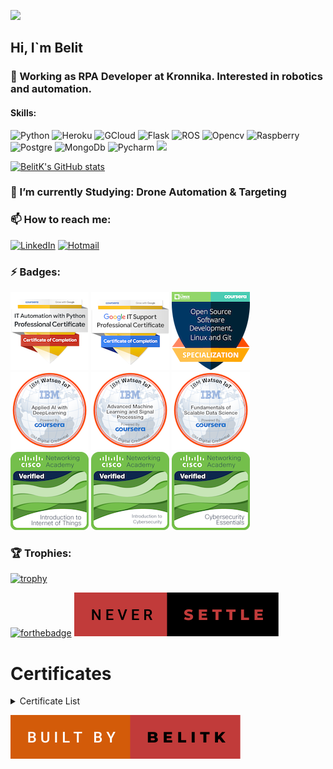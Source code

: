 ![](https://komarev.com/ghpvc/?username=belitk&color=grey)

## Hi, I`m Belit

### 💼 Working as RPA Developer at Kronnika. Interested in robotics and automation. 

#### Skills:
![Python](https://img.shields.io/badge/Python-purple?style=for-the-badge&logo=python&logoColor=FFFF00) ![Heroku](https://img.shields.io/badge/Heroku-430098?style=for-the-badge&logo=heroku&logoColor=white)  ![GCloud](https://img.shields.io/badge/Google_Cloud-4285D4?style=for-the-badge&logo=google-cloud&logoColor=white)    ![Flask](https://img.shields.io/badge/Flask-092E20?style=for-the-badge&logo=flask&logoColor=white)  ![ROS](https://img.shields.io/badge/ROS-000000?style=for-the-badge&logo=Ros&logoColor=Black)  ![Opencv](https://img.shields.io/badge/-Opencv-555555?style=for-the-badge&logo=opencv&logoColor=000000&textColor=yellow)  ![Raspberry](https://img.shields.io/badge/-Raspberry%20Pi-C51A4A?style=for-the-badge&logo=Raspberry-Pi)  ![Postgre](https://img.shields.io/badge/PostgreSQL-d97d97?style=for-the-badge&logo=postgresql&logoColor=purple)  ![MongoDb](https://img.shields.io/badge/MongoDB-4EA94B?style=for-the-badge&logo=mongodb&logoColor=white) ![Pycharm](https://img.shields.io/badge/Pycharm-111111?style=for-the-badge&logo=Pycharm&logoColor=white) ![](https://img.shields.io/badge/Pycharm-111111?style=for-the-badge&logo=Pycharm&logoColor=white)

[![BelitK's GitHub stats](https://github-readme-stats.vercel.app/api?username=belitk&show_icons=true&theme=nightowl)](https://github.com/anuraghazra/github-readme-stats)



### 🌱 I’m currently Studying: Drone Automation & Targeting
### 📫 How to reach me:

[![LinkedIn](https://img.shields.io/badge/LinkedIn-0077B5?style=for-the-badge&logo=linkedin&logoColor=white
)](https://www.linkedin.com/in/belit-k/)
[![Hotmail](https://img.shields.io/badge/Gmail-99001A?style=for-the-badge&logo=Gmail&logoColor=white
)](mailto:belitberdelk@gmail.com)

### ⚡ Badges:

[![Google it automation certificate](certificates/google-it-automation-professional-certificate.png)](https://www.youracclaim.com/badges/bbe95a27-287b-401f-a145-e74458dda89b/public_url) [![Google it support certificate](certificates/google-it-support-professional-certificate.png)](https://www.youracclaim.com/badges/32c76830-02e2-4de0-be9a-6d9576fd30a9/public_url) [![linux open source badge](certificates/open-source-software-development-linux-and-git-specialization.png)](https://www.youracclaim.com/badges/0eb80a7d-aaa5-40d1-b46d-1fc8f6eb8e2d/public_url) [![IBM applied ai](certificates/applied-ai-with-deeplearning.png)](https://www.youracclaim.com/badges/94a0f774-310a-4909-bd8f-282f5cc0c6a0/public_url) [![IBM ml and signal processing](certificates/advanced-machine-learning-and-signal-processing.png)](https://www.youracclaim.com/badges/2d9ddb4f-bd92-441e-88f4-7492a9649eba/public_url) [![IBM scalable data](certificates/fundamentals-of-scalable-data-science.png)](https://www.youracclaim.com/badges/b27fbbe0-8829-4a67-808a-b7ca6edc4f9c/public_url) [![CISCO Introduction to IoT](certificates/introduction-to-iot.png)](https://www.credly.com/badges/5614d34f-be57-489b-9230-593375a0f55f/public_url) [![CISCO Introduction to Cybersecurity](certificates/introduction-to-cybersecurity.png)](https://www.credly.com/badges/2892de3e-69ce-4817-b733-ccb57f0f6ef3/public_url) [![CISCO Cybersecurity Essentials](certificates/cybersecurity-essentials.png)](https://www.credly.com/badges/aeec7df3-71ad-4b58-bc38-3fe2bd5c5627/public_url)

### 🏆 Trophies:

[![trophy](https://github-profile-trophy.vercel.app/?username=belitk&row=3&column=5&theme=flat&no-frame=true)](https://github.com/ryo-ma/github-profile-trophy)

[![forthebadge](https://forthebadge.com/images/badges/0-percent-optimized.svg)](https://forthebadge.com) [![forthebadge](image/never-settle.svg)](https://forthebadge.com) 
# Certificates
<details>
  <summary>Certificate List</summary>
  <details>
  <summary>Coursera</summary>
Deep Learning Specialization
December 2020
Credential ID: QRU5TZK93LDL
Credential URL: https://www.coursera.org/account/accomplishments/certificate/QRU5TZK93LDL

DeepLearning.AI TensorFlow Developer Specialization
December 2020
Credential ID: 58CJV77XRA4W
Credential URL: https://www.coursera.org/account/accomplishments/certificate/58CJV77XRA4W

Open Source Software Development, Linux and Git Specialization
November 2020
Credential ID: BGECMKHGSC4B
Credential URL: https://www.coursera.org/account/accomplishments/certificate/BGECMKHGSC4B

AI for Medicine Specialization
December 2020
Credential ID: 5JPRKL3TLCT4
Credential URL: https://www.coursera.org/account/accomplishments/certificate/5JPRKL3TLCT4

Python for Everybody Specialization
November 2020
Credential ID: 97UZQH3S9YJ5
Credential URL: https://www.coursera.org/account/accomplishments/certificate/97UZQH3S9YJ5

An Introduction to Programming the Internet of Things (IOT) Specialization
October 2020
Credential ID: PWDC2K486T3G
Credential URL: https://www.coursera.org/account/accomplishments/certificate/PWDC2K486T3G

Self-Driving Cars Specialization
November 2020
Credential ID: 7H8TMAMEZV55
Credential URL: https://www.coursera.org/account/accomplishments/certificate/7H8TMAMEZV55

Google IT Support Specialization
November 2020
Credential ID: X2P687G9BVB3
Credential URL: https://www.coursera.org/account/accomplishments/certificate/X2P687G9BVB3

Applied Data Science with Python Specialization
November 2020
Credential ID: EN4YRJVJ5GVY
Credential URL: https://www.coursera.org/account/accomplishments/certificate/EN4YRJVJ5GVY

Google IT Automation with Python Specialization
November 2020
Credential ID: 5VVNZG2BEHPR
Credential URL: https://www.coursera.org/account/accomplishments/certificate/5VVNZG2BEHPR

Python for Everybody Specialization
September 2020
Credential ID: LPJNCAQZVB5E
Credential URL: https://www.coursera.org/account/accomplishments/certificate/LPJNCAQZVB5E

Sequences, Time Series and Prediction
December 2020
Credential ID: TNP5ZSCRT9EJ
Credential URL: https://www.coursera.org/account/accomplishments/certificate/TNP5ZSCRT9EJ

Improving Deep Neural Networks: Hyperparameter Tuning, Regularization and Optimization
December 2020
Credential ID: FUUJN7XG6JQW
Credential URL: https://www.coursera.org/account/accomplishments/certificate/FUUJN7XG6JQW

Sequence Models
December 2020
Credential ID: AJRLQYXMQKX3
Credential URL: https://www.coursera.org/account/accomplishments/certificate/AJRLQYXMQKX3

Introduction to TensorFlow for Artificial Intelligence, Machine Learning, and Deep Learning
December 2020
Credential ID: 8BK3QPZW3PAS
Credential URL: https://www.coursera.org/account/accomplishments/certificate/8BK3QPZW3PAS

AWS Fundamentals: Going Cloud-Native
December 2020
Credential ID: EVD2C3V3648N
Credential URL: https://www.coursera.org/account/accomplishments/certificate/EVD2C3V3648N

Convolutional Neural Networks in TensorFlow
December 2020
Credential ID: YLZ558AT8TVD
Credential URL: https://www.coursera.org/account/accomplishments/certificate/YLZ558AT8TVD

Convolutional Neural Networks
December 2020
Credential ID: M6Y464884ABC
Credential URL: https://www.coursera.org/account/accomplishments/certificate/M6Y464884ABC

Natural Language Processing in TensorFlow
December 2020
Credential ID: WTXVVANEYVAB
Credential URL: https://www.coursera.org/account/accomplishments/certificate/WTXVVANEYVAB

Neural Networks and Deep Learning
December 2020
Credential ID: JVMCCQPV4HYT
Credential URL: https://www.coursera.org/account/accomplishments/certificate/JVMCCQPV4HYT

Structuring Machine Learning Projects
December 2020
Credential ID: B7ZWQEQMPYCE
Credential URL: https://www.coursera.org/account/accomplishments/certificate/B7ZWQEQMPYCE

Text Mining and Analytics
December 2020
Credential ID: 5PJL7CEKTDAQ
Credential URL: https://www.coursera.org/account/accomplishments/certificate/5PJL7CEKTDAQ

Fundamentals of Scalable Data Science
December 2020
Credential ID: QWPJBDU28LNX
Credential URL: https://www.coursera.org/account/accomplishments/certificate/QWPJBDU28LNX

AI for Medical Prognosis
December 2020
Credential ID: VDFMQ9DX4ZJE
Credential URL: https://www.coursera.org/account/accomplishments/certificate/VDFMQ9DX4ZJE

Computer Vision Basics
December 2020
Credential ID: QNXYV8BVH4CL
Credential URL: https://www.coursera.org/account/accomplishments/certificate/QNXYV8BVH4CL

Applied AI with DeepLearning
December 2020
Credential ID: ZZQNFZMEFBLS
Credential URL: https://www.coursera.org/account/accomplishments/certificate/ZZQNFZMEFBLS

How Google does Machine Learning
December 2020
Credential ID: 5EYWTADC5KUE
Credential URL: https://www.coursera.org/account/accomplishments/certificate/5EYWTADC5KUE

AI For Medical Treatment
December 2020
Credential ID: 3SYBDS6GYWLN
Credential URL: https://www.coursera.org/account/accomplishments/certificate/3SYBDS6GYWLN

Advanced Machine Learning and Signal Processing
December 2020
Credential ID: 4WRKQ3PXRXSQ
Credential URL: https://www.coursera.org/account/accomplishments/certificate/4WRKQ3PXRXSQ

Text Retrieval and Search Engines
December 2020
Credential ID: 4QMXS742YC6Z
Credential URL: https://www.coursera.org/account/accomplishments/certificate/4QMXS742YC6Z

AI for Medical Diagnosis
December 2020
Credential ID: D8KCJA9WU8Y3
Credential URL: https://www.coursera.org/account/accomplishments/certificate/D8KCJA9WU8Y3

Troubleshooting and Debugging Techniques
November 2020
Credential ID: N4QAWKUCA233
Credential URL: https://www.coursera.org/account/accomplishments/certificate/N4QAWKUCA233

Using Git for Distributed Development
November 2020
Credential ID: THM75ZBNHYZC
Credential URL: https://www.coursera.org/account/accomplishments/certificate/THM75ZBNHYZC

The Data Scientist’s Toolbox
November 2020
Credential ID: R8SKD2FB6UAC
Credential URL: https://www.coursera.org/account/accomplishments/certificate/R8SKD2FB6UAC

Introduction to Enterprise Computing
December 2020
Credential ID: LGCEM6PYRVXF
Credential URL: https://www.coursera.org/account/accomplishments/certificate/LGCEM6PYRVXF

Client Needs and Software Requirements
November 2020
Credential ID: HXB4GUHXZWV7
Credential URL: https://www.coursera.org/account/accomplishments/certificate/HXB4GUHXZWV7

Configuration Management and the Cloud
November 2020
Credential ID: RLXWS4HKU73M
Credential URL: https://www.coursera.org/account/accomplishments/certificate/RLXWS4HKU73M

Open Source Software Development Methods
November 2020
Credential ID: DS43SDSPUFRN
Credential URL: https://www.coursera.org/account/accomplishments/certificate/DS43SDSPUFRN

Linux for Developers
November 2020
Credential ID: 8J3K74TFAWM5
Credential URL: https://www.coursera.org/account/accomplishments/certificate/8J3K74TFAWM5

Linux Tools for Developers
November 2020
Credential ID: BHAZR2GU4UGU
Credential URL: https://www.coursera.org/account/accomplishments/certificate/BHAZR2GU4UGU

Automating Real-World Tasks with Python
November 2020
Credential ID: EY77KPX2FDG5
Credential URL: https://www.coursera.org/account/accomplishments/certificate/EY77KPX2FDG5

IT Security: Defense against the digital dark arts
November 2020
Credential ID: 699QWJM2GJXX
Credential URL: https://www.coursera.org/account/accomplishments/certificate/699QWJM2GJXX

Operating Systems and You: Becoming a Power User
November 2020
Credential ID: 2C5FQMKAUP6F
Credential URL: https://www.coursera.org/account/accomplishments/certificate/2C5FQMKAUP6F

System Administration and IT Infrastructure Services
November 2020
Credential ID: S7ZGQ36TSGWP
Credential URL: https://www.coursera.org/account/accomplishments/certificate/S7ZGQ36TSGWP

Introduction to Git and GitHub
November 2020
Credential ID: CP69MTS9GN36
Credential URL: https://www.coursera.org/account/accomplishments/certificate/CP69MTS9GN36

The Bits and Bytes of Computer Networking
November 2020
Credential ID: CHGSRAV8Y95R
Credential URL: https://www.coursera.org/account/accomplishments/certificate/CHGSRAV8Y95R

Using Python to Interact with the Operating System
November 2020
Credential ID: QMHQPQ3FGE9P
Credential URL: https://www.coursera.org/account/accomplishments/certificate/QMHQPQ3FGE9P

Cybersecurity and the X-Factor
November 2020
Credential ID: CK97V3P96CSF
Credential URL: https://www.coursera.org/account/accomplishments/certificate/CK97V3P96CSF

Crash Course on Python
November 2020
Credential ID: HB82UBLJSETP
Credential URL: https://www.coursera.org/account/accomplishments/certificate/HB82UBLJSETP

Internet of Things: How did we get here?
November 2020
Credential ID: 5LWP77NEEX8J
Credential URL: https://www.coursera.org/account/accomplishments/certificate/5LWP77NEEX8J

AI For Everyone
November 2020
Credential ID: 4ZH96L8T8XF5
Credential URL: https://www.coursera.org/account/accomplishments/certificate/4ZH96L8T8XF5

Applied Social Network Analysis in Python
November 2020
Credential ID: 7SSHDZF5P5D2
Credential URL: https://www.coursera.org/account/accomplishments/certificate/7SSHDZF5P5D2

Motion Planning for Self-Driving Cars
November 2020
Credential ID: VDF4GVQMGWMS
Credential URL: https://www.coursera.org/account/accomplishments/certificate/VDF4GVQMGWMS

Visual Perception for Self-Driving Cars
November 2020
Credential ID: GLF8A84ZBKRW
Credential URL: https://www.coursera.org/account/accomplishments/certificate/GLF8A84ZBKRW

State Estimation and Localization for Self-Driving Cars
November 2020
Credential ID: M29SK54EQP8J
Credential URL: https://www.coursera.org/account/accomplishments/certificate/M29SK54EQP8J

Applied Machine Learning in Python
November 2020
Credential ID: WET6M2RGV4H4
Credential URL: https://www.coursera.org/account/accomplishments/certificate/WET6M2RGV4H4

Technical Support Fundamentals
November 2020
Credential ID: 2FA7QWA93YP6
Credential URL: https://www.coursera.org/account/accomplishments/certificate/2FA7QWA93YP6

Cybersecurity and Mobility
November 2020
Credential ID: DUSYZ3JU84DE
Credential URL: https://www.coursera.org/account/accomplishments/certificate/DUSYZ3JU84DE

Applied Text Mining in Python
November 2020
Credential ID: P9XTGLQEXCRB
Credential URL: https://www.coursera.org/account/accomplishments/certificate/P9XTGLQEXCRB

Introduction to Self-Driving Cars
November 2020
Credential ID: 7Y4X25NWJFS7
Credential URL: https://www.coursera.org/account/accomplishments/certificate/7Y4X25NWJFS7

Applied Plotting, Charting & Data Representation in Python
November 2020
Credential ID: 9KJK2JAL59FB
Credential URL: https://www.coursera.org/account/accomplishments/certificate/9KJK2JAL59FB

Introduction to Big Data
October 2020
Credential ID: 9GJYEJK6MELA
Credential URL: https://www.coursera.org/account/accomplishments/certificate/9GJYEJK6MELA

Graph Analytics for Big Data
October 2020
Credential ID: S4KESAKR4NV7
Credential URL: https://www.coursera.org/account/accomplishments/certificate/S4KESAKR4NV7

Testing and Debugging Python
October 2020
Credential ID: 26EET6E5WCXZ
Credential URL: https://www.coursera.org/account/accomplishments/certificate/26EET6E5WCXZ

Machine Learning With Big Data
October 2020
Credential ID: B944MC6A7YUH
Credential URL: https://www.coursera.org/account/accomplishments/certificate/B944MC6A7YUH

Big Data Integration and Processing
October 2020
Credential ID: L3YDEH57YLJH
Credential URL: https://www.coursera.org/account/accomplishments/certificate/L3YDEH57YLJH

Cybersecurity and the Internet of Things
October 2020
Credential ID: ARGVBFVVFU5E
Credential URL: https://www.coursera.org/account/accomplishments/certificate/ARGVBFVVFU5E

Reviews & Metrics for Software Improvements
October 2020
Credential ID: 88EFSVEUNPCY
Credential URL: https://www.coursera.org/account/accomplishments/certificate/88EFSVEUNPCY

Software Processes and Agile Practices
October 2020
Credential ID: AXYF7TZVAYE2
Credential URL: https://www.coursera.org/account/accomplishments/certificate/AXYF7TZVAYE2

Programming for the Internet of Things Project
October 2020
Credential ID: Q44Q4N27JVFZ
Credential URL: https://www.coursera.org/account/accomplishments/certificate/Q44Q4N27JVFZ

Big Data Modeling and Management Systems
October 2020
Credential ID: TF276KH54FND
Credential URL: https://www.coursera.org/account/accomplishments/certificate/TF276KH54FND

The Arduino Platform and C Programming
October 2020
Credential ID: 8QUY4TWP4J7U
Credential URL: https://www.coursera.org/account/accomplishments/certificate/8QUY4TWP4J7U

Introduction to Data Science in Python
October 2020
Credential ID: 9FLKK23LS9SG
Credential URL: https://www.coursera.org/account/accomplishments/certificate/9FLKK23LS9SG

Interfacing with the Raspberry Pi
October 2020
Credential ID: ST25D8XBNDPQ
Credential URL: https://www.coursera.org/account/accomplishments/certificate/ST25D8XBNDPQ

Using Python to Access Web Data
September 2020
Credential ID: D8QNLDHZD2TK
Credential URL: https://www.coursera.org/account/accomplishments/certificate/D8QNLDHZD2TK

Capstone: Retrieving, Processing, and Visualizing Data with Python (with Honors)
September 2020
Credential ID: DMX88UAYMPCL
Credential URL: https://www.coursera.org/account/accomplishments/certificate/DMX88UAYMPCL

Introduction to Software Product Management
October 2020
Credential ID: LM3ZL892RMG5
Credential URL: https://www.coursera.org/account/accomplishments/certificate/LM3ZL892RMG5

Introduction to the Internet of Things and Embedded Systems
October 2020
Credential ID: E9PFTJ2ATYXZ
Credential URL: https://www.coursera.org/account/accomplishments/certificate/E9PFTJ2ATYXZ

Using Databases with Python
September 2020
Credential ID: D74M37UVEQTU
Credential URL: https://www.coursera.org/account/accomplishments/certificate/D74M37UVEQTU

The Raspberry Pi Platform and Python Programming for the Raspberry Pi
October 2020
Credential ID: BXK2WA4Y5QGS
Credential URL: https://www.coursera.org/account/accomplishments/certificate/BXK2WA4Y5QGS

Interfacing with the Arduino
October 2020
Credential ID: RG7XRJ99WRTZ
Credential URL: https://www.coursera.org/account/accomplishments/certificate/RG7XRJ99WRTZ

Python Data Structures
September 2020
Credential ID: BMSKJUENLXZZ
Credential URL: https://www.coursera.org/account/accomplishments/certificate/BMSKJUENLXZZ

Programming for Everybody (Getting Started with Python)
September 2020
Credential ID: RDZGEBSM6JWM
Credential URL: https://www.coursera.org/account/accomplishments/certificate/RDZGEBSM6JWM
</details><details>
<summary>Cisco</summary>
Cybersecurity Essentials
May 2021
Credential URL: https://www.credly.com/badges/aeec7df3-71ad-4b58-bc38-3fe2bd5c5627?source=linked_in_profile

Introduction to Cybersecurity
May 2021
Credential URL: https://www.credly.com/badges/2892de3e-69ce-4817-b733-ccb57f0f6ef3?source=linked_in_profile

Introduction to IoT
May 2021
Credential URL: https://www.credly.com/badges/5614d34f-be57-489b-9230-593375a0f55f/public_url
</details>
<details>
<summary>Nvidia</summary>
Getting Started with AI on Jetson Nano
February 2021
Credential ID: a187cc9560054852b5adbe146b4cca12
Credential URL: https://courses.nvidia.com/certificates/a187cc9560054852b5adbe146b4cca12

</details>
<details>
<summary>HackerRank</summary>
Problem Solving (Basic)
December 2020
Credential ID: AE39C77F5ED3
Credential URL: https://www.hackerrank.com/certificates/ae39c77f5ed3

Python (Basic)
December 2020
Credential ID: 984539B5405C
Credential URL: https://www.hackerrank.com/certificates/984539b5405c
</details>
</details>

[![forthebadgeMade3](image/built-by-belitk.svg)](https://forthebadge.com) 
